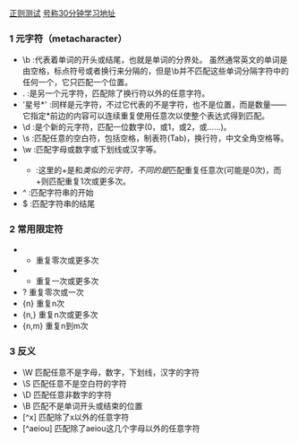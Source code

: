 [正则测试](http://refiddle.com/)
[号称30分钟学习地址](https://deerchao.net/tutorials/regex/regex.htm)
### 1 元字符（metacharacter）
- \b :代表着单词的开头或结尾，也就是单词的分界处。
虽然通常英文的单词是由空格，标点符号或者换行来分隔的，但是\b并不匹配这些单词分隔字符中的任何一个，它只匹配一个位置。
- . :是另一个元字符，匹配除了换行符以外的任意字符。
- '星号*' :同样是元字符，不过它代表的不是字符，也不是位置，而是数量——它指定*前边的内容可以连续重复使用任意次以使整个表达式得到匹配。
- \d :是个新的元字符，匹配一位数字(0，或1，或2，或……)。
- \s :匹配任意的空白符，包括空格，制表符(Tab)，换行符，中文全角空格等。
- \w :匹配字母或数字或下划线或汉字等。
- + :这里的+是和*类似的元字符，不同的是*匹配重复任意次(可能是0次)，而+则匹配重复1次或更多次。
- ^	:匹配字符串的开始
- $ :匹配字符串的结尾

### 2 常用限定符

- *	重复零次或更多次
- +	重复一次或更多次
- ?	重复零次或一次
- {n}	重复n次
- {n,}	重复n次或更多次
- {n,m}	重复n到m次

### 3 反义

- \W	匹配任意不是字母，数字，下划线，汉字的字符
- \S	匹配任意不是空白符的字符
- \D	匹配任意非数字的字符
- \B	匹配不是单词开头或结束的位置
- [^x]	匹配除了x以外的任意字符
- [^aeiou]	匹配除了aeiou这几个字母以外的任意字符

